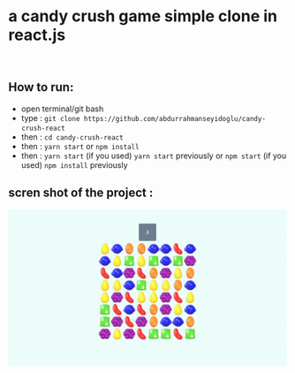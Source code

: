 # a candy crush game simple clone in react.js

<br/>

## How to run:
- open terminal/git bash 
- type : ```git clone https://github.com/abdurrahmanseyidoglu/candy-crush-react```
- then : ```cd candy-crush-react```
- then : ```yarn start``` or ```npm install```
- then : ```yarn start``` (if you used) ```yarn start``` previously  or ```npm start``` (if you used) ```npm install``` previously

## scren shot of the project : 
![](https://github.com/abdurrahmanseyidoglu/candy-crush-react/blob/main/candycrushreact.gif)
